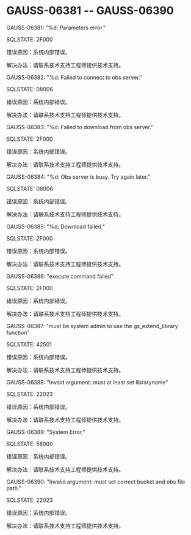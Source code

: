 # GAUSS-06381 -- GAUSS-06390

GAUSS-06381: "%d: Parameters error."

SQLSTATE: 2F000

错误原因：系统内部错误。

解决办法：请联系技术支持工程师提供技术支持。

GAUSS-06382: "%d: Failed to connect to obs server."

SQLSTATE: 08006

错误原因：系统内部错误。

解决办法：请联系技术支持工程师提供技术支持。

GAUSS-06383: "%d: Failed to download from obs server."

SQLSTATE: 2F000

错误原因：系统内部错误。

解决办法：请联系技术支持工程师提供技术支持。

GAUSS-06384: "%d: Obs server is busy. Try again later."

SQLSTATE: 08006

错误原因：系统内部错误。

解决办法：请联系技术支持工程师提供技术支持。

GAUSS-06385: "%d: Download failed."

SQLSTATE: 2F000

错误原因：系统内部错误。

解决办法：请联系技术支持工程师提供技术支持。

GAUSS-06386: "execute command failed"

SQLSTATE: 2F000

错误原因：系统内部错误。

解决办法：请联系技术支持工程师提供技术支持。

GAUSS-06387: "must be system admin to use the gs\_extend\_library function"

SQLSTATE: 42501

错误原因：系统内部错误。

解决办法：请联系技术支持工程师提供技术支持。

GAUSS-06388: "Invaid argument: must at least set libraryname"

SQLSTATE: 22023

错误原因：系统内部错误。

解决办法：请联系技术支持工程师提供技术支持。

GAUSS-06389: "System Error."

SQLSTATE: 58000

错误原因：系统内部错误。

解决办法：请联系技术支持工程师提供技术支持。

GAUSS-06390: "Invalid argument: must set correct bucket and obs file path."

SQLSTATE: 22023

错误原因：系统内部错误。

解决办法：请联系技术支持工程师提供技术支持。


